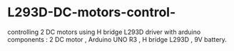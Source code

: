 # L293D-DC-motors-control-
controlling 2 DC motors using H bridge L293D driver with arduino 
components : 2 DC motor , Arduino UNO R3 , H bridge L293D , 9V battery. 
